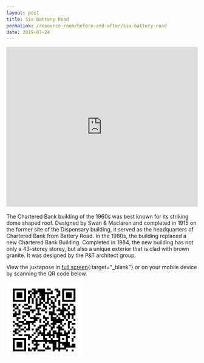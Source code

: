 ```yaml
---
layout: post
title: Six Battery Road
permalink: /resource-room/before-and-after/six-battery-road
date: 2019-07-24
---
```

<style>
/* On screens that are 3000px or less, set the height to 550px */
@media screen and (max-width: 3000px) {
  iframe {
    height: 550px;
  }
}

/* On screens that are 992px or less, set the height to 450px */
@media screen and (max-width: 992px) {
  iframe {
    height: 420px;
  }
}

/* On screens that are 600px or less, set the height to 350px */
@media screen and (max-width: 411px) {
	iframe{
		height: 250px;
	}
}
</style>

<center><iframe frameborder="0" class="juxtapose" src="https://cdn.knightlab.com/libs/juxtapose/latest/embed/index.html?uid=9f1f89f0-b26a-11e9-b9b8-0edaf8f81e27" style="width: 100%; overflow: auto;"></iframe></center>

The Chartered Bank building of the 1960s was best known for its striking dome shaped roof. Designed by Swan & Maclaren and completed in 1915 on the former site of the Dispensary building, it served as the headquarters of Chartered Bank from Battery Road. In the 1980s, the building replaced a new Chartered Bank Building. Completed in 1984, the new building has not only a 43-storey storey, but also a unique exterior that is clad with brown granite. It was designed by the P&T architect group.

View the juxtapose in [full screen](https://cdn.knightlab.com/libs/juxtapose/latest/embed/index.html?uid=9f1f89f0-b26a-11e9-b9b8-0edaf8f81e27){:target="_blank"} or on your mobile device by scanning the QR code below.

<img src="/images/qr-code-beforeafter-six-battery-rd.png" alt="qr-code-beforeafter-six-battery-rd" style="width:200px;" />
